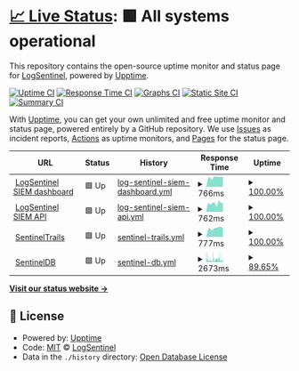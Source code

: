 # [📈 Live Status](https://status.logsentinel.com): <!--live status--> **🟩 All systems operational**

This repository contains the open-source uptime monitor and status page for [LogSentinel](https://logsentinel.com), powered by [Upptime](https://github.com/upptime/upptime).

[![Uptime CI](https://github.com/koj-co/upptime/workflows/Uptime%20CI/badge.svg)](https://github.com/koj-co/upptime/actions?query=workflow%3A%22Uptime+CI%22)
[![Response Time CI](https://github.com/koj-co/upptime/workflows/Response%20Time%20CI/badge.svg)](https://github.com/koj-co/upptime/actions?query=workflow%3A%22Response+Time+CI%22)
[![Graphs CI](https://github.com/koj-co/upptime/workflows/Graphs%20CI/badge.svg)](https://github.com/koj-co/upptime/actions?query=workflow%3A%22Graphs+CI%22)
[![Static Site CI](https://github.com/koj-co/upptime/workflows/Static%20Site%20CI/badge.svg)](https://github.com/koj-co/upptime/actions?query=workflow%3A%22Static+Site+CI%22)
[![Summary CI](https://github.com/koj-co/upptime/workflows/Summary%20CI/badge.svg)](https://github.com/koj-co/upptime/actions?query=workflow%3A%22Summary+CI%22)

With [Upptime](https://upptime.js.org), you can get your own unlimited and free uptime monitor and status page, powered entirely by a GitHub repository. We use [Issues](https://github.com/LogSentinel/status/issues) as incident reports, [Actions](https://github.com/LogSentinel/status/actions) as uptime monitors, and [Pages](https://status.logsentinel.com) for the status page.

<!--start: status pages-->
<!-- This summary is generated by Upptime (https://github.com/upptime/upptime) -->
<!-- Do not edit this manually, your changes will be overwritten -->
<!-- prettier-ignore -->
| URL | Status | History | Response Time | Uptime |
| --- | ------ | ------- | ------------- | ------ |
| <img alt="" src="https://icons.duckduckgo.com/ip3/siem.logsentinel.com.ico" height="13"> [LogSentinel SIEM dashboard](https://siem.logsentinel.com) | 🟩 Up | [log-sentinel-siem-dashboard.yml](https://github.com/LogSentinel/status/commits/HEAD/history/log-sentinel-siem-dashboard.yml) | <details><summary><img alt="Response time graph" src="./graphs/log-sentinel-siem-dashboard/response-time-week.png" height="20"> 766ms</summary><br><a href="https://status.logsentinel.com/history/log-sentinel-siem-dashboard"><img alt="Response time 1540" src="https://img.shields.io/endpoint?url=https%3A%2F%2Fraw.githubusercontent.com%2FLogSentinel%2Fstatus%2FHEAD%2Fapi%2Flog-sentinel-siem-dashboard%2Fresponse-time.json"></a><br><a href="https://status.logsentinel.com/history/log-sentinel-siem-dashboard"><img alt="24-hour response time 812" src="https://img.shields.io/endpoint?url=https%3A%2F%2Fraw.githubusercontent.com%2FLogSentinel%2Fstatus%2FHEAD%2Fapi%2Flog-sentinel-siem-dashboard%2Fresponse-time-day.json"></a><br><a href="https://status.logsentinel.com/history/log-sentinel-siem-dashboard"><img alt="7-day response time 766" src="https://img.shields.io/endpoint?url=https%3A%2F%2Fraw.githubusercontent.com%2FLogSentinel%2Fstatus%2FHEAD%2Fapi%2Flog-sentinel-siem-dashboard%2Fresponse-time-week.json"></a><br><a href="https://status.logsentinel.com/history/log-sentinel-siem-dashboard"><img alt="30-day response time 825" src="https://img.shields.io/endpoint?url=https%3A%2F%2Fraw.githubusercontent.com%2FLogSentinel%2Fstatus%2FHEAD%2Fapi%2Flog-sentinel-siem-dashboard%2Fresponse-time-month.json"></a><br><a href="https://status.logsentinel.com/history/log-sentinel-siem-dashboard"><img alt="1-year response time 1575" src="https://img.shields.io/endpoint?url=https%3A%2F%2Fraw.githubusercontent.com%2FLogSentinel%2Fstatus%2FHEAD%2Fapi%2Flog-sentinel-siem-dashboard%2Fresponse-time-year.json"></a></details> | <details><summary><a href="https://status.logsentinel.com/history/log-sentinel-siem-dashboard">100.00%</a></summary><a href="https://status.logsentinel.com/history/log-sentinel-siem-dashboard"><img alt="All-time uptime 99.47%" src="https://img.shields.io/endpoint?url=https%3A%2F%2Fraw.githubusercontent.com%2FLogSentinel%2Fstatus%2FHEAD%2Fapi%2Flog-sentinel-siem-dashboard%2Fuptime.json"></a><br><a href="https://status.logsentinel.com/history/log-sentinel-siem-dashboard"><img alt="24-hour uptime 100.00%" src="https://img.shields.io/endpoint?url=https%3A%2F%2Fraw.githubusercontent.com%2FLogSentinel%2Fstatus%2FHEAD%2Fapi%2Flog-sentinel-siem-dashboard%2Fuptime-day.json"></a><br><a href="https://status.logsentinel.com/history/log-sentinel-siem-dashboard"><img alt="7-day uptime 100.00%" src="https://img.shields.io/endpoint?url=https%3A%2F%2Fraw.githubusercontent.com%2FLogSentinel%2Fstatus%2FHEAD%2Fapi%2Flog-sentinel-siem-dashboard%2Fuptime-week.json"></a><br><a href="https://status.logsentinel.com/history/log-sentinel-siem-dashboard"><img alt="30-day uptime 100.00%" src="https://img.shields.io/endpoint?url=https%3A%2F%2Fraw.githubusercontent.com%2FLogSentinel%2Fstatus%2FHEAD%2Fapi%2Flog-sentinel-siem-dashboard%2Fuptime-month.json"></a><br><a href="https://status.logsentinel.com/history/log-sentinel-siem-dashboard"><img alt="1-year uptime 98.82%" src="https://img.shields.io/endpoint?url=https%3A%2F%2Fraw.githubusercontent.com%2FLogSentinel%2Fstatus%2FHEAD%2Fapi%2Flog-sentinel-siem-dashboard%2Fuptime-year.json"></a></details>
| <img alt="" src="https://icons.duckduckgo.com/ip3/api.logsentinel.com.ico" height="13"> [LogSentinel SIEM API](https://api.logsentinel.com) | 🟩 Up | [log-sentinel-siem-api.yml](https://github.com/LogSentinel/status/commits/HEAD/history/log-sentinel-siem-api.yml) | <details><summary><img alt="Response time graph" src="./graphs/log-sentinel-siem-api/response-time-week.png" height="20"> 762ms</summary><br><a href="https://status.logsentinel.com/history/log-sentinel-siem-api"><img alt="Response time 1238" src="https://img.shields.io/endpoint?url=https%3A%2F%2Fraw.githubusercontent.com%2FLogSentinel%2Fstatus%2FHEAD%2Fapi%2Flog-sentinel-siem-api%2Fresponse-time.json"></a><br><a href="https://status.logsentinel.com/history/log-sentinel-siem-api"><img alt="24-hour response time 777" src="https://img.shields.io/endpoint?url=https%3A%2F%2Fraw.githubusercontent.com%2FLogSentinel%2Fstatus%2FHEAD%2Fapi%2Flog-sentinel-siem-api%2Fresponse-time-day.json"></a><br><a href="https://status.logsentinel.com/history/log-sentinel-siem-api"><img alt="7-day response time 762" src="https://img.shields.io/endpoint?url=https%3A%2F%2Fraw.githubusercontent.com%2FLogSentinel%2Fstatus%2FHEAD%2Fapi%2Flog-sentinel-siem-api%2Fresponse-time-week.json"></a><br><a href="https://status.logsentinel.com/history/log-sentinel-siem-api"><img alt="30-day response time 924" src="https://img.shields.io/endpoint?url=https%3A%2F%2Fraw.githubusercontent.com%2FLogSentinel%2Fstatus%2FHEAD%2Fapi%2Flog-sentinel-siem-api%2Fresponse-time-month.json"></a><br><a href="https://status.logsentinel.com/history/log-sentinel-siem-api"><img alt="1-year response time 1232" src="https://img.shields.io/endpoint?url=https%3A%2F%2Fraw.githubusercontent.com%2FLogSentinel%2Fstatus%2FHEAD%2Fapi%2Flog-sentinel-siem-api%2Fresponse-time-year.json"></a></details> | <details><summary><a href="https://status.logsentinel.com/history/log-sentinel-siem-api">100.00%</a></summary><a href="https://status.logsentinel.com/history/log-sentinel-siem-api"><img alt="All-time uptime 99.60%" src="https://img.shields.io/endpoint?url=https%3A%2F%2Fraw.githubusercontent.com%2FLogSentinel%2Fstatus%2FHEAD%2Fapi%2Flog-sentinel-siem-api%2Fuptime.json"></a><br><a href="https://status.logsentinel.com/history/log-sentinel-siem-api"><img alt="24-hour uptime 100.00%" src="https://img.shields.io/endpoint?url=https%3A%2F%2Fraw.githubusercontent.com%2FLogSentinel%2Fstatus%2FHEAD%2Fapi%2Flog-sentinel-siem-api%2Fuptime-day.json"></a><br><a href="https://status.logsentinel.com/history/log-sentinel-siem-api"><img alt="7-day uptime 100.00%" src="https://img.shields.io/endpoint?url=https%3A%2F%2Fraw.githubusercontent.com%2FLogSentinel%2Fstatus%2FHEAD%2Fapi%2Flog-sentinel-siem-api%2Fuptime-week.json"></a><br><a href="https://status.logsentinel.com/history/log-sentinel-siem-api"><img alt="30-day uptime 100.00%" src="https://img.shields.io/endpoint?url=https%3A%2F%2Fraw.githubusercontent.com%2FLogSentinel%2Fstatus%2FHEAD%2Fapi%2Flog-sentinel-siem-api%2Fuptime-month.json"></a><br><a href="https://status.logsentinel.com/history/log-sentinel-siem-api"><img alt="1-year uptime 99.17%" src="https://img.shields.io/endpoint?url=https%3A%2F%2Fraw.githubusercontent.com%2FLogSentinel%2Fstatus%2FHEAD%2Fapi%2Flog-sentinel-siem-api%2Fuptime-year.json"></a></details>
| <img alt="" src="https://icons.duckduckgo.com/ip3/app.logsentinel.com.ico" height="13"> [SentinelTrails](https://app.logsentinel.com) | 🟩 Up | [sentinel-trails.yml](https://github.com/LogSentinel/status/commits/HEAD/history/sentinel-trails.yml) | <details><summary><img alt="Response time graph" src="./graphs/sentinel-trails/response-time-week.png" height="20"> 777ms</summary><br><a href="https://status.logsentinel.com/history/sentinel-trails"><img alt="Response time 1182" src="https://img.shields.io/endpoint?url=https%3A%2F%2Fraw.githubusercontent.com%2FLogSentinel%2Fstatus%2FHEAD%2Fapi%2Fsentinel-trails%2Fresponse-time.json"></a><br><a href="https://status.logsentinel.com/history/sentinel-trails"><img alt="24-hour response time 772" src="https://img.shields.io/endpoint?url=https%3A%2F%2Fraw.githubusercontent.com%2FLogSentinel%2Fstatus%2FHEAD%2Fapi%2Fsentinel-trails%2Fresponse-time-day.json"></a><br><a href="https://status.logsentinel.com/history/sentinel-trails"><img alt="7-day response time 777" src="https://img.shields.io/endpoint?url=https%3A%2F%2Fraw.githubusercontent.com%2FLogSentinel%2Fstatus%2FHEAD%2Fapi%2Fsentinel-trails%2Fresponse-time-week.json"></a><br><a href="https://status.logsentinel.com/history/sentinel-trails"><img alt="30-day response time 804" src="https://img.shields.io/endpoint?url=https%3A%2F%2Fraw.githubusercontent.com%2FLogSentinel%2Fstatus%2FHEAD%2Fapi%2Fsentinel-trails%2Fresponse-time-month.json"></a><br><a href="https://status.logsentinel.com/history/sentinel-trails"><img alt="1-year response time 1217" src="https://img.shields.io/endpoint?url=https%3A%2F%2Fraw.githubusercontent.com%2FLogSentinel%2Fstatus%2FHEAD%2Fapi%2Fsentinel-trails%2Fresponse-time-year.json"></a></details> | <details><summary><a href="https://status.logsentinel.com/history/sentinel-trails">100.00%</a></summary><a href="https://status.logsentinel.com/history/sentinel-trails"><img alt="All-time uptime 99.50%" src="https://img.shields.io/endpoint?url=https%3A%2F%2Fraw.githubusercontent.com%2FLogSentinel%2Fstatus%2FHEAD%2Fapi%2Fsentinel-trails%2Fuptime.json"></a><br><a href="https://status.logsentinel.com/history/sentinel-trails"><img alt="24-hour uptime 100.00%" src="https://img.shields.io/endpoint?url=https%3A%2F%2Fraw.githubusercontent.com%2FLogSentinel%2Fstatus%2FHEAD%2Fapi%2Fsentinel-trails%2Fuptime-day.json"></a><br><a href="https://status.logsentinel.com/history/sentinel-trails"><img alt="7-day uptime 100.00%" src="https://img.shields.io/endpoint?url=https%3A%2F%2Fraw.githubusercontent.com%2FLogSentinel%2Fstatus%2FHEAD%2Fapi%2Fsentinel-trails%2Fuptime-week.json"></a><br><a href="https://status.logsentinel.com/history/sentinel-trails"><img alt="30-day uptime 100.00%" src="https://img.shields.io/endpoint?url=https%3A%2F%2Fraw.githubusercontent.com%2FLogSentinel%2Fstatus%2FHEAD%2Fapi%2Fsentinel-trails%2Fuptime-month.json"></a><br><a href="https://status.logsentinel.com/history/sentinel-trails"><img alt="1-year uptime 98.96%" src="https://img.shields.io/endpoint?url=https%3A%2F%2Fraw.githubusercontent.com%2FLogSentinel%2Fstatus%2FHEAD%2Fapi%2Fsentinel-trails%2Fuptime-year.json"></a></details>
| <img alt="" src="https://icons.duckduckgo.com/ip3/db.logsentinel.com.ico" height="13"> [SentinelDB](https://db.logsentinel.com) | 🟩 Up | [sentinel-db.yml](https://github.com/LogSentinel/status/commits/HEAD/history/sentinel-db.yml) | <details><summary><img alt="Response time graph" src="./graphs/sentinel-db/response-time-week.png" height="20"> 2673ms</summary><br><a href="https://status.logsentinel.com/history/sentinel-db"><img alt="Response time 1750" src="https://img.shields.io/endpoint?url=https%3A%2F%2Fraw.githubusercontent.com%2FLogSentinel%2Fstatus%2FHEAD%2Fapi%2Fsentinel-db%2Fresponse-time.json"></a><br><a href="https://status.logsentinel.com/history/sentinel-db"><img alt="24-hour response time 1969" src="https://img.shields.io/endpoint?url=https%3A%2F%2Fraw.githubusercontent.com%2FLogSentinel%2Fstatus%2FHEAD%2Fapi%2Fsentinel-db%2Fresponse-time-day.json"></a><br><a href="https://status.logsentinel.com/history/sentinel-db"><img alt="7-day response time 2673" src="https://img.shields.io/endpoint?url=https%3A%2F%2Fraw.githubusercontent.com%2FLogSentinel%2Fstatus%2FHEAD%2Fapi%2Fsentinel-db%2Fresponse-time-week.json"></a><br><a href="https://status.logsentinel.com/history/sentinel-db"><img alt="30-day response time 2426" src="https://img.shields.io/endpoint?url=https%3A%2F%2Fraw.githubusercontent.com%2FLogSentinel%2Fstatus%2FHEAD%2Fapi%2Fsentinel-db%2Fresponse-time-month.json"></a><br><a href="https://status.logsentinel.com/history/sentinel-db"><img alt="1-year response time 1864" src="https://img.shields.io/endpoint?url=https%3A%2F%2Fraw.githubusercontent.com%2FLogSentinel%2Fstatus%2FHEAD%2Fapi%2Fsentinel-db%2Fresponse-time-year.json"></a></details> | <details><summary><a href="https://status.logsentinel.com/history/sentinel-db">89.65%</a></summary><a href="https://status.logsentinel.com/history/sentinel-db"><img alt="All-time uptime 89.41%" src="https://img.shields.io/endpoint?url=https%3A%2F%2Fraw.githubusercontent.com%2FLogSentinel%2Fstatus%2FHEAD%2Fapi%2Fsentinel-db%2Fuptime.json"></a><br><a href="https://status.logsentinel.com/history/sentinel-db"><img alt="24-hour uptime 87.32%" src="https://img.shields.io/endpoint?url=https%3A%2F%2Fraw.githubusercontent.com%2FLogSentinel%2Fstatus%2FHEAD%2Fapi%2Fsentinel-db%2Fuptime-day.json"></a><br><a href="https://status.logsentinel.com/history/sentinel-db"><img alt="7-day uptime 89.65%" src="https://img.shields.io/endpoint?url=https%3A%2F%2Fraw.githubusercontent.com%2FLogSentinel%2Fstatus%2FHEAD%2Fapi%2Fsentinel-db%2Fuptime-week.json"></a><br><a href="https://status.logsentinel.com/history/sentinel-db"><img alt="30-day uptime 89.41%" src="https://img.shields.io/endpoint?url=https%3A%2F%2Fraw.githubusercontent.com%2FLogSentinel%2Fstatus%2FHEAD%2Fapi%2Fsentinel-db%2Fuptime-month.json"></a><br><a href="https://status.logsentinel.com/history/sentinel-db"><img alt="1-year uptime 89.41%" src="https://img.shields.io/endpoint?url=https%3A%2F%2Fraw.githubusercontent.com%2FLogSentinel%2Fstatus%2FHEAD%2Fapi%2Fsentinel-db%2Fuptime-year.json"></a></details>

<!--end: status pages-->

[**Visit our status website →**](https://status.logsentinel.com)

## 📄 License

- Powered by: [Upptime](https://github.com/upptime/upptime)
- Code: [MIT](./LICENSE) © [LogSentinel](https://logsentinel.com)
- Data in the `./history` directory: [Open Database License](https://opendatacommons.org/licenses/odbl/1-0/)
